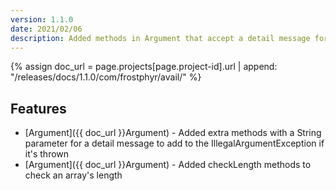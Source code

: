 ```yaml
---
version: 1.1.0
date: 2021/02/06
description: Added methods in Argument that accept a detail message for the exception, as well as methods for checking an array's length
---
```


{% assign doc_url = page.projects[page.project-id].url | append: "/releases/docs/1.1.0/com/frostphyr/avail/" %}

## Features

* [Argument]({{ doc_url }}Argument) - Added extra methods with a String parameter for a detail message to add to the IllegalArgumentException if it's thrown
* [Argument]({{ doc_url }}Argument) - Added checkLength methods to check an array's length
